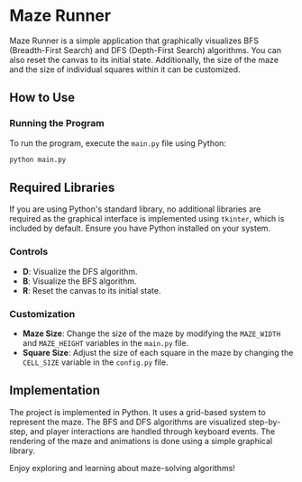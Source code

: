 # Maze Runner
Maze Runner is a simple application that graphically visualizes BFS (Breadth-First Search) and DFS (Depth-First Search) algorithms. You can also reset the canvas to its initial state. Additionally, the size of the maze and the size of individual squares within it can be customized.

## How to Use
### Running the Program
To run the program, execute the `main.py` file using Python:
```bash
python main.py
```

## Required Libraries
If you are using Python's standard library, no additional libraries are required as the graphical interface is implemented using `tkinter`, which is included by default. Ensure you have Python installed on your system.

### Controls
- **D**: Visualize the DFS algorithm.
- **B**: Visualize the BFS algorithm.
- **R**: Reset the canvas to its initial state.

### Customization
- **Maze Size**: Change the size of the maze by modifying the `MAZE_WIDTH` and `MAZE_HEIGHT` variables in the `main.py` file.
- **Square Size**: Adjust the size of each square in the maze by changing the `CELL_SIZE` variable in the `config.py` file.



## Implementation

The project is implemented in Python. It uses a grid-based system to represent the maze. The BFS and DFS algorithms are visualized step-by-step, and player interactions are handled through keyboard events. The rendering of the maze and animations is done using a simple graphical library.

Enjoy exploring and learning about maze-solving algorithms!